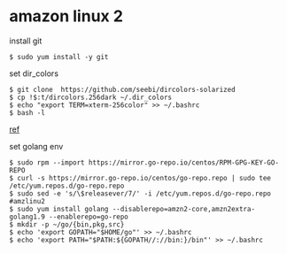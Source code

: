 
# amazon linux 2

install git 
```
$ sudo yum install -y git
```

set dir_colors
```
$ git clone  https://github.com/seebi/dircolors-solarized
$ cp !$:t/dircolors.256dark ~/.dir_colors
$ echo "export TERM=xterm-256color" >> ~/.bashrc
$ bash -l
```
[ref](terminal/dir_colors.md)


set golang env
```console
$ sudo rpm --import https://mirror.go-repo.io/centos/RPM-GPG-KEY-GO-REPO
$ curl -s https://mirror.go-repo.io/centos/go-repo.repo | sudo tee /etc/yum.repos.d/go-repo.repo
$ sudo sed -e 's/\$releasever/7/' -i /etc/yum.repos.d/go-repo.repo  #amzlinu2
$ sudo yum install golang --disablerepo=amzn2-core,amzn2extra-golang1.9 --enablerepo=go-repo
$ mkdir -p ~/go/{bin,pkg,src}
$ echo 'export GOPATH="$HOME/go"' >> ~/.bashrc
$ echo 'export PATH="$PATH:${GOPATH//://bin:}/bin"' >> ~/.bashrc
```
